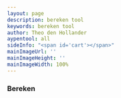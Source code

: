 ```yaml
---
layout: page
description: bereken tool
keywords: bereken tool
author: Theo den Hollander
aypentool: all
sideInfo: "<span id='cart'></span>"
mainImageUrl: ''
mainImageHeight: ''
mainImageWidth: 100%
---
```

<div class="dontprint">
<h3>Bereken</h3>
<div id="toolLoader"></div>
<div id="toolInfo"></div>
</div>

<script>

\$('#nav_door').hide();

</script>